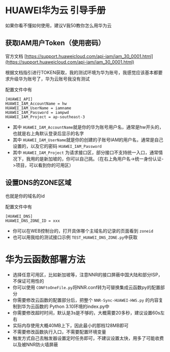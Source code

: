 # HUAWEI华为云 引导手册

如果你看不懂如何使用，建议V我50教你怎么用华为云

## 获取IAM用户Token（使用密码）
官方文档 [https://support.huaweicloud.com/api-iam/iam_30_0001.html](https://support.huaweicloud.com/api-iam/iam_30_0001.html)

根据文档指引进行TOKEN获取，我的测试环境为华为账号，我感觉应该基本都要求升级华为账号了，华为云账号我没有测试

配置文件中有
```
[HUAWEI_API]
HUAWEI_IAM_AccountName = hw
HUAWEI_IAM_UserName = iamname
HUAWEI_IAM_Password = iampwd
HUAWEI_IAM_Project = ap-southeast-3
```
- 其中 ``HUAWEI_IAM_AccountName``就是你的华为账号用户名，通常是hw开头的，也就是右上角默认登录后显示的名字
- 其中 ``HUAWEI_IAM_UserName``就是你的创建的子账号IAM的用户名，通常是自己设置的，以及它的密码  ``HUAWEI_IAM_Password``
- 其中 ``HUAWEI_IAM_Project`` 为请求接口区，部分接口不支持统一入口，通常情况下，我用的是新加坡的，你可以自己挑。（在右上角用户名->统一身份认证->项目，可以看到你的可用区）

## 设置DNS的ZONE区域
也就是你的域名的id

配置文件中有
```
[HUAWEI_DNS]
HUAWEI_DNS_ZONE_ID = xxx
```

- 你可以在WEB控制台的，打开具体哪个主域名的记录的页面看到 ``zoneid``
- 也可以用我给的测试接口示例 ``TEST_HUAWEI_DNS_ZONE.py``中获取

# 华为云函数部署方法

- 选择任意可用区，比如新加坡等，注意NNR的接口屏蔽中国大陆和部分ISP，不保证可用性的
- 你可以使用 ``CONFtoOneFile.py``将NNR.conf转为可替换集成云函数py的配置部分
- 你需要修改云函数的配置部分后，把整个 ``NNR-Sync-HUAWEI-HWS.py`` 的内容复制到华为云函数的 Python 3.10环境的index.py中
- 你需要修改超时时间，默认是3s是不够的，大概需要20多秒，建议设置60s左右
- 实际内存使用大概40MB上下，因此最小的那档128MB即可
- 不需要修改函数执行入口，不需要配置环境变量
- 触发方式自己去触发器设置定时任务即可，不建议设置太快，用多了可能收费以及被NNR防火墙屏蔽